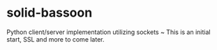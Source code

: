 # solid-bassoon
Python client/server implementation utilizing sockets ~ This is an initial start, SSL and more to come later.
